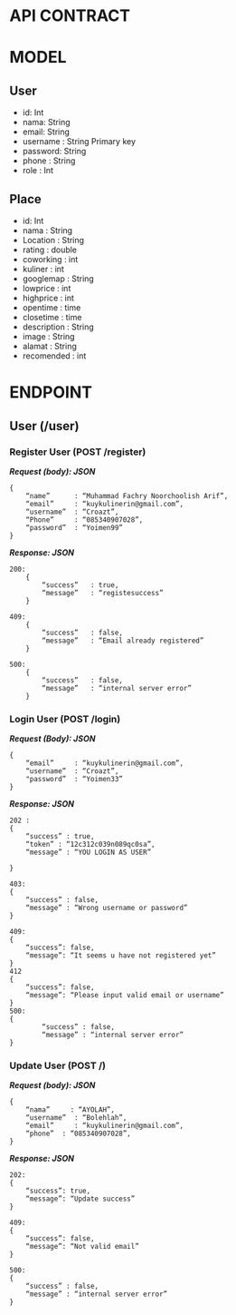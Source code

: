 # API CONTRACT

# MODEL
## User
- id: Int
- nama: String
- email: String
- username : String Primary key
- password: String
- phone : String
- role : Int


## Place
- id: Int
- nama : String
- Location : String
- rating : double
- coworking : int
- kuliner : int
- googlemap : String
- lowprice : int
- highprice : int
- opentime : time 
- closetime : time
- description : String
- image : String
- alamat : String
- recomended : int

# ENDPOINT
## User (/user)

### Register User (POST /register)
***Request (body): JSON***

    {
        “name”      : “Muhammad Fachry Noorchoolish Arif”,
        “email”     : “kuykulinerin@gmail.com”,
        “username”  : “Croazt”,
        “Phone”     : “085340907028”,
        “password”  : “Yoimen99”
    }

***Response: JSON***

    200:
        {
            “success”   : true,
            “message”   : “registesuccess”
        }

    409:    
        {
            “success”   : false,
            “message”   : “Email already registered”
        } 

    500:    
        {
            “success”   : false,
            “message”   : “internal server error”
        }

### Login User (POST /login)
***Request (Body): JSON***
            
    {
        “email”     : “kuykulinerin@gmail.com”,
        “username”  : “Croazt”,
        "password”  : “Yoimen33”
    }

***Response: JSON***
    
    202 :
    {
        “success” : true,
        “token” : “12c312c039n089qc0sa”,
        “message” : “YOU LOGIN AS USER”
        
    }
    
    403:
    {
        “success” : false,
        “message” : “Wrong username or password”
    }
    
    409:     
    {
        “success”: false,
        “message”: “It seems u have not registered yet”
    }
    412
    {
        “success”: false,
        “message”: “Please input valid email or username”
    }
    500:    
    {
            “success” : false,
            “message” : “internal server error”
    }
### Update User (POST /)
***Request (body): JSON***

    {
        “nama”     : “AYOLAH”,
        “username”  : “Bolehlah”,
        “email”     : “kuykulinerin@gmail.com”,
        “phone”  : “085340907028”,
    }
    
***Response: JSON***

    202:         
    {
        “success”: true,
        “message”: “Update success”
    }

    409:    
    {
        “success”: false,
        “message”: “Not valid email”
    }

    500:
    {
        “success” : false,             
        “message” : “internal server error”
    }

